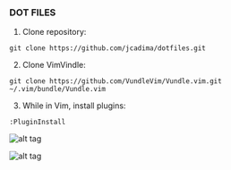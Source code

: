 ### DOT FILES

1) Clone repository:
```
git clone https://github.com/jcadima/dotfiles.git
```

2) Clone VimVindle:
```
git clone https://github.com/VundleVim/Vundle.vim.git ~/.vim/bundle/Vundle.vim
```

3) While in Vim, install plugins:
```
:PluginInstall
```


![alt tag](https://i.imgur.com/uxY0ZQh.png)

![alt tag](https://i.imgur.com/WI9ihLc.jpg)

